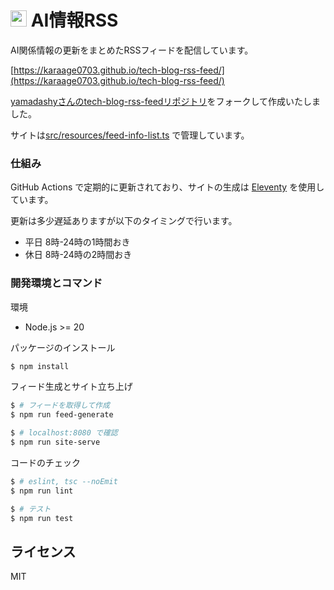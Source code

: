 # <img src="src/site/images/icon-transparent.png" height=26> AI情報RSS
AI関係情報の更新をまとめたRSSフィードを配信しています。  

[https://karaage0703.github.io/tech-blog-rss-feed/](https://karaage0703.github.io/tech-blog-rss-feed/)

[yamadashyさんのtech-blog-rss-feedリポジトリ](https://github.com/yamadashy/tech-blog-rss-feed)をフォークして作成いたしました。

サイトは[src/resources/feed-info-list.ts](https://github.com/karaage0703/tech-blog-rss-feed/blob/main/src/resources/feed-info-list.ts) で管理しています。


### 仕組み
GitHub Actions で定期的に更新されており、サイトの生成は [Eleventy](https://www.11ty.dev/) を使用しています。

更新は多少遅延ありますが以下のタイミングで行います。
- 平日 8時-24時の1時間おき
- 休日 8時-24時の2時間おき

### 開発環境とコマンド
環境
- Node.js >= 20

パッケージのインストール
```bash
$ npm install
```

フィード生成とサイト立ち上げ
```bash
$ # フィードを取得して作成
$ npm run feed-generate

$ # localhost:8080 で確認
$ npm run site-serve
```

コードのチェック
```bash
$ # eslint, tsc --noEmit
$ npm run lint

$ # テスト
$ npm run test
```

## ライセンス
MIT
